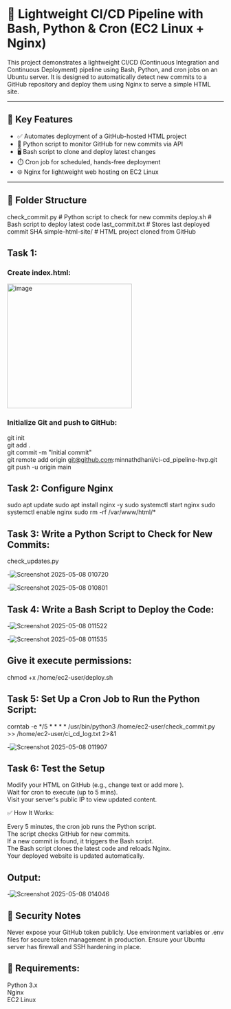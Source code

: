 # 🚀 Lightweight CI/CD Pipeline with Bash, Python & Cron (EC2 Linux + Nginx)

This project demonstrates a lightweight CI/CD (Continuous Integration and Continuous Deployment) pipeline using Bash, Python, and cron jobs on an Ubuntu server. It is designed to automatically detect new commits to a GitHub repository and deploy them using Nginx to serve a simple HTML site.

---

## 📌 Key Features

- ✅ Automates deployment of a GitHub-hosted HTML project
- 🐍 Python script to monitor GitHub for new commits via API
- 🖥️ Bash script to clone and deploy latest changes
- ⏱️ Cron job for scheduled, hands-free deployment
- 🌐 Nginx for lightweight web hosting on EC2 Linux

---

## 📁 Folder Structure

check_commit.py          # Python script to check for new commits
deploy.sh                # Bash script to deploy latest code
last_commit.txt          # Stores last deployed commit SHA
simple-html-site/        # HTML project cloned from GitHub

## Task 1:
### Create index.html:

<img width="290" alt="image" src="https://github.com/user-attachments/assets/0720bda1-bf6e-4f1d-afb6-3f003b0322b3" />


### Initialize Git and push to GitHub:

git init  <br>
git add .   <br>
git commit -m "Initial commit"   <br>
git remote add origin git@github.com:minnathdhani/ci-cd_pipeline-hvp.git  <br>
git push -u origin main  <br>


## Task 2: Configure Nginx 

sudo apt update
sudo apt install nginx -y
sudo systemctl start nginx
sudo systemctl enable nginx
sudo rm -rf /var/www/html/*

##  Task 3: Write a Python Script to Check for New Commits:
check_updates.py

-![Screenshot 2025-05-08 010720](https://github.com/user-attachments/assets/06384970-99a3-42c3-a46a-b904a680a1bc)

-![Screenshot 2025-05-08 010801](https://github.com/user-attachments/assets/0b8c8868-38fc-4f9a-9011-465ba30c588d)


## Task 4: Write a Bash Script to Deploy the Code:

-![Screenshot 2025-05-08 011522](https://github.com/user-attachments/assets/3f61aca3-cb15-452f-aa69-3bf1d4d6049f)

-![Screenshot 2025-05-08 011535](https://github.com/user-attachments/assets/39c8c052-bd8b-48a0-89fd-a6c925d4545e)

## Give it execute permissions:

chmod +x /home/ec2-user/deploy.sh

## Task 5: Set Up a Cron Job to Run the Python Script:

corntab -e 
*/5 * * * * /usr/bin/python3 /home/ec2-user/check_commit.py >> /home/ec2-user/ci_cd_log.txt 2>&1


-![Screenshot 2025-05-08 011907](https://github.com/user-attachments/assets/5a4b7fa3-7316-4d2b-b579-2d49cd16d572)


## Task 6: Test the Setup

Modify your HTML on GitHub (e.g., change text or add more ). <br>
Wait for cron to execute (up to 5 mins). <br>
Visit your server's public IP to view updated content. <br>


✅ How It Works:

Every 5 minutes, the cron job runs the Python script. <br>
The script checks GitHub for new commits. <br>
If a new commit is found, it triggers the Bash script. <br>
The Bash script clones the latest code and reloads Nginx. <br>
Your deployed website is updated automatically. <br>

## Output:

-![Screenshot 2025-05-08 014046](https://github.com/user-attachments/assets/ed3f089d-2c4a-4427-a400-64933a6d91bd)



## 🔐 Security Notes

Never expose your GitHub token publicly.
Use environment variables or .env files for secure token management in production.
Ensure your Ubuntu server has firewall and SSH hardening in place.

## 📌 Requirements:

Python 3.x <br>
Nginx <br>
EC2 Linux <br>

